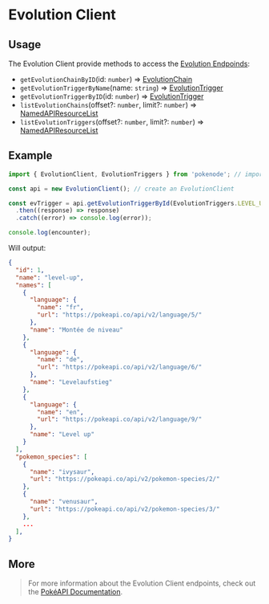 # Evolution Client

## Usage

The Evolution Client provide methods to access the [Evolution Endpoinds](https://pokeapi.co/docs/v2#evolution-section):

- `getEvolutionChainByID`(id: `number`) => [EvolutionChain](typings/evolution-typings?id=evolution-chain)
- `getEvolutionTriggerByName`(name: `string`) => [EvolutionTrigger](typings/evolution-typings?id=evolution-trigger)
- `getEvolutionTriggerByID`(id: `number`) => [EvolutionTrigger](typings/evolution-typings?id=evolution-trigger)
- `listEvolutionChains`(offset?: `number`, limit?: `number`) => [NamedAPIResourceList](typings/common-typings?id=named-api-resource-list)
- `listEvolutionTriggers`(offset?: `number`, limit?: `number`) => [NamedAPIResourceList](typings/common-typings?id=named-api-resource-list)

## Example

```js
import { EvolutionClient, EvolutionTriggers } from 'pokenode'; // import the EvolutionClient (EvolutionTriggers enum is fully optional)

const api = new EvolutionClient(); // create an EvolutionClient

const evTrigger = api.getEvolutionTriggerById(EvolutionTriggers.LEVEL_UP) // using method getEvolutionTriggerById()
  .then((response) => response)
  .catch((error) => console.log(error));

console.log(encounter);
```

Will output:

```json
{
  "id": 1,
  "name": "level-up",
  "names": [
    {
      "language": {
        "name": "fr",
        "url": "https://pokeapi.co/api/v2/language/5/"
      },
      "name": "Montée de niveau"
    },
    {
      "language": {
        "name": "de",
        "url": "https://pokeapi.co/api/v2/language/6/"
      },
      "name": "Levelaufstieg"
    },
    {
      "language": {
        "name": "en",
        "url": "https://pokeapi.co/api/v2/language/9/"
      },
      "name": "Level up"
    }
  ],
  "pokemon_species": [
    {
      "name": "ivysaur",
      "url": "https://pokeapi.co/api/v2/pokemon-species/2/"
    },
    {
      "name": "venusaur",
      "url": "https://pokeapi.co/api/v2/pokemon-species/3/"
    },
    ...
  ],
}  
```

## More

> For more information about the Evolution Client endpoints, check out the [PokéAPI Documentation](https://pokeapi.co/docs/v2#evolution-section).
